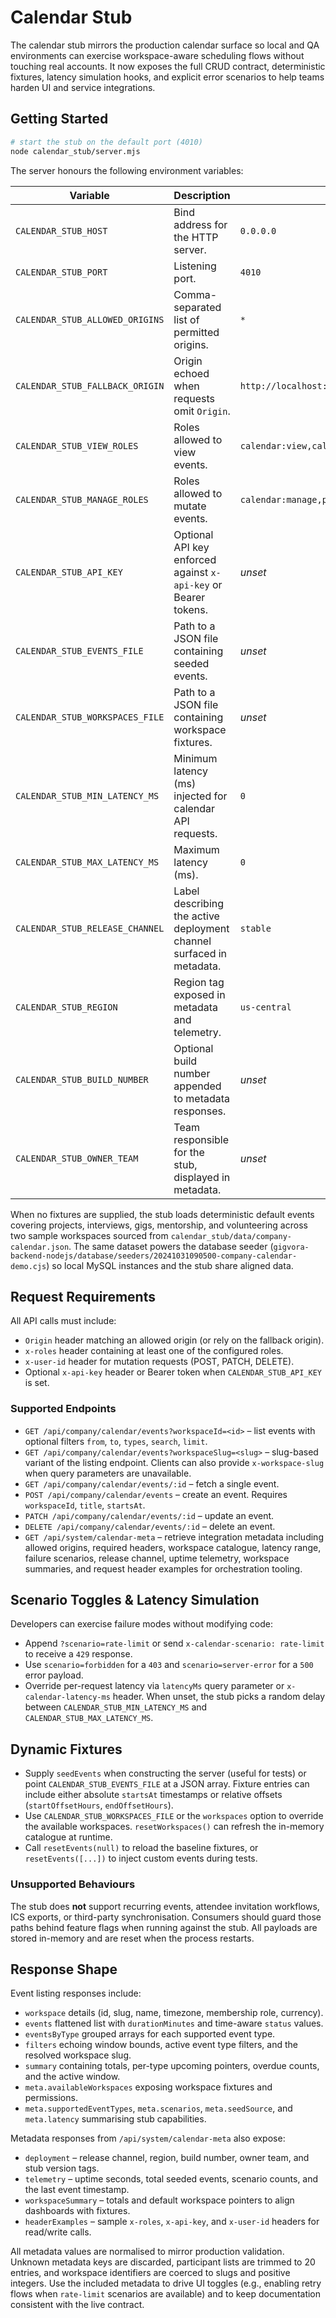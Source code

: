 # Calendar Stub

The calendar stub mirrors the production calendar surface so local and QA environments can exercise
workspace-aware scheduling flows without touching real accounts. It now exposes the full CRUD
contract, deterministic fixtures, latency simulation hooks, and explicit error scenarios to help teams
harden UI and service integrations.

## Getting Started

```bash
# start the stub on the default port (4010)
node calendar_stub/server.mjs
```

The server honours the following environment variables:

| Variable | Description | Default |
| --- | --- | --- |
| `CALENDAR_STUB_HOST` | Bind address for the HTTP server. | `0.0.0.0` |
| `CALENDAR_STUB_PORT` | Listening port. | `4010` |
| `CALENDAR_STUB_ALLOWED_ORIGINS` | Comma-separated list of permitted origins. | `*` |
| `CALENDAR_STUB_FALLBACK_ORIGIN` | Origin echoed when requests omit `Origin`. | `http://localhost:4173` |
| `CALENDAR_STUB_VIEW_ROLES` | Roles allowed to view events. | `calendar:view,calendar:manage,platform:admin` |
| `CALENDAR_STUB_MANAGE_ROLES` | Roles allowed to mutate events. | `calendar:manage,platform:admin` |
| `CALENDAR_STUB_API_KEY` | Optional API key enforced against `x-api-key` or Bearer tokens. | _unset_ |
| `CALENDAR_STUB_EVENTS_FILE` | Path to a JSON file containing seeded events. | _unset_ |
| `CALENDAR_STUB_WORKSPACES_FILE` | Path to a JSON file containing workspace fixtures. | _unset_ |
| `CALENDAR_STUB_MIN_LATENCY_MS` | Minimum latency (ms) injected for calendar API requests. | `0` |
| `CALENDAR_STUB_MAX_LATENCY_MS` | Maximum latency (ms). | `0` |
| `CALENDAR_STUB_RELEASE_CHANNEL` | Label describing the active deployment channel surfaced in metadata. | `stable` |
| `CALENDAR_STUB_REGION` | Region tag exposed in metadata and telemetry. | `us-central` |
| `CALENDAR_STUB_BUILD_NUMBER` | Optional build number appended to metadata responses. | _unset_ |
| `CALENDAR_STUB_OWNER_TEAM` | Team responsible for the stub, displayed in metadata. | _unset_ |

When no fixtures are supplied, the stub loads deterministic default events covering projects,
interviews, gigs, mentorship, and volunteering across two sample workspaces sourced from
`calendar_stub/data/company-calendar.json`. The same dataset powers the database seeder
(`gigvora-backend-nodejs/database/seeders/20241031090500-company-calendar-demo.cjs`) so local MySQL
instances and the stub share aligned data.

## Request Requirements

All API calls must include:

- `Origin` header matching an allowed origin (or rely on the fallback origin).
- `x-roles` header containing at least one of the configured roles.
- `x-user-id` header for mutation requests (POST, PATCH, DELETE).
- Optional `x-api-key` header or Bearer token when `CALENDAR_STUB_API_KEY` is set.

### Supported Endpoints

- `GET /api/company/calendar/events?workspaceId=<id>` – list events with optional filters `from`,
  `to`, `types`, `search`, `limit`.
- `GET /api/company/calendar/events?workspaceSlug=<slug>` – slug-based variant of the listing
  endpoint. Clients can also provide `x-workspace-slug` when query parameters are unavailable.
- `GET /api/company/calendar/events/:id` – fetch a single event.
- `POST /api/company/calendar/events` – create an event. Requires `workspaceId`, `title`, `startsAt`.
- `PATCH /api/company/calendar/events/:id` – update an event.
- `DELETE /api/company/calendar/events/:id` – delete an event.
- `GET /api/system/calendar-meta` – retrieve integration metadata including allowed origins,
  required headers, workspace catalogue, latency range, failure scenarios, release channel,
  uptime telemetry, workspace summaries, and request header examples for orchestration tooling.

## Scenario Toggles & Latency Simulation

Developers can exercise failure modes without modifying code:

- Append `?scenario=rate-limit` or send `x-calendar-scenario: rate-limit` to receive a `429` response.
- Use `scenario=forbidden` for a `403` and `scenario=server-error` for a `500` error payload.
- Override per-request latency via `latencyMs` query parameter or `x-calendar-latency-ms` header.
  When unset, the stub picks a random delay between `CALENDAR_STUB_MIN_LATENCY_MS` and
  `CALENDAR_STUB_MAX_LATENCY_MS`.

## Dynamic Fixtures

- Supply `seedEvents` when constructing the server (useful for tests) or point
  `CALENDAR_STUB_EVENTS_FILE` at a JSON array. Fixture entries can include either absolute `startsAt`
  timestamps or relative offsets (`startOffsetHours`, `endOffsetHours`).
- Use `CALENDAR_STUB_WORKSPACES_FILE` or the `workspaces` option to override the available
  workspaces. `resetWorkspaces()` can refresh the in-memory catalogue at runtime.
- Call `resetEvents(null)` to reload the baseline fixtures, or `resetEvents([...])` to inject custom
  events during tests.

### Unsupported Behaviours

The stub does **not** support recurring events, attendee invitation workflows, ICS exports, or
third-party synchronisation. Consumers should guard those paths behind feature flags when running
against the stub. All payloads are stored in-memory and are reset when the process restarts.

## Response Shape

Event listing responses include:

- `workspace` details (id, slug, name, timezone, membership role, currency).
- `events` flattened list with `durationMinutes` and time-aware `status` values.
- `eventsByType` grouped arrays for each supported event type.
- `filters` echoing window bounds, active event type filters, and the resolved workspace slug.
- `summary` containing totals, per-type upcoming pointers, overdue counts, and the active window.
- `meta.availableWorkspaces` exposing workspace fixtures and permissions.
- `meta.supportedEventTypes`, `meta.scenarios`, `meta.seedSource`, and `meta.latency` summarising
  stub capabilities.

Metadata responses from `/api/system/calendar-meta` also expose:

- `deployment` – release channel, region, build number, owner team, and stub version tags.
- `telemetry` – uptime seconds, total seeded events, scenario counts, and the last event timestamp.
- `workspaceSummary` – totals and default workspace pointers to align dashboards with fixtures.
- `headerExamples` – sample `x-roles`, `x-api-key`, and `x-user-id` headers for read/write calls.

All metadata values are normalised to mirror production validation. Unknown metadata keys are
discarded, participant lists are trimmed to 20 entries, and workspace identifiers are coerced to
slugs and positive integers. Use the included metadata to drive UI toggles (e.g., enabling retry
flows when `rate-limit` scenarios are available) and to keep documentation consistent with the live
contract.
